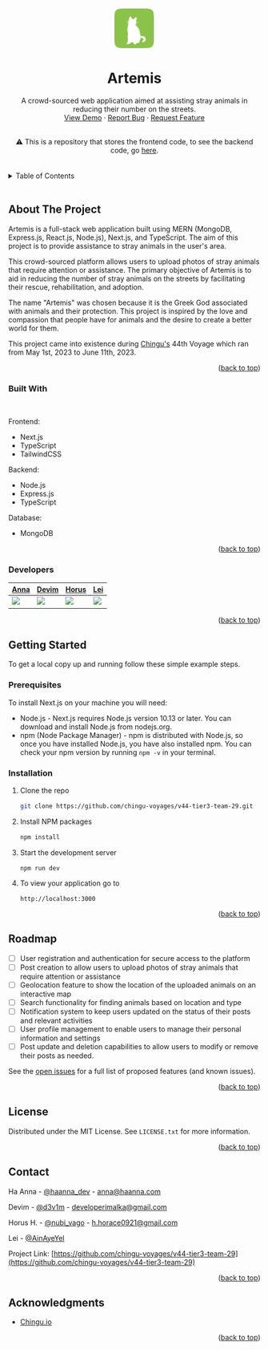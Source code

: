 <a name="readme-top"></a>
<!-- PROJECT LOGO -->
<br />
<div align="center">
  <a href="https://github.com/chingu-voyages/v44-tier3-team-29">
    <img src="./public/artemis-icon.png" alt="Logo" width="80" height="80">
  </a>

<h1 align="center">Artemis</h1>

  <p align="center">
    A crowd-sourced web application aimed at assisting stray animals in reducing their number on the streets.
    <br />
    <a href="https://artemis-client.vercel.app/">View Demo</a>
    ·
    <a href="https://github.com/chingu-voyages/v44-tier3-team-29/issues">Report Bug</a>
    ·
    <a href="https://github.com/chingu-voyages/v44-tier3-team-29/issues">Request Feature</a>
  </p>
</div>
<br />

<center> ⚠️ This is a repository that stores the frontend code, to see the backend code, go <a href="https://github.com/chingu-voyages/v44-tier3-team-29be">here</a>.</center>
<br />
<br />

<!-- TABLE OF CONTENTS -->
<details>
  <summary>Table of Contents</summary>
  <ol>
    <li>
      <a href="#about-the-project">About The Project</a>
      <ul>
        <li><a href="#built-with">Built With</a></li>
        <li><a href="#developers">Developers</a></li>
      </ul>
    </li>
    <li>
      <a href="#getting-started">Getting Started</a>
      <ul>
        <li><a href="#prerequisites">Prerequisites</a></li>
        <li><a href="#installation">Installation</a></li>
      </ul>
    </li>
    <li><a href="#roadmap">Roadmap</a></li>
    <li><a href="#license">License</a></li>
    <li><a href="#contact">Contact</a></li>
    <li><a href="#acknowledgments">Acknowledgments</a></li>
  </ol>
</details>
<br />

<!-- ABOUT THE PROJECT -->
## About The Project

<!-- [![Product Name Screen Shot][product-screenshot]](https://example.com) -->


Artemis is a full-stack web application built using MERN (MongoDB, Express.js, React.js, Node.js), Next.js, and TypeScript. The aim of this project is to provide assistance to stray animals in the user's area.

This crowd-sourced platform allows users to upload photos of stray animals that require attention or assistance. The primary objective of Artemis is to aid in reducing the number of stray animals on the streets by facilitating their rescue, rehabilitation, and adoption.

The name "Artemis" was chosen because it is the Greek God associated with animals and their protection. This project is inspired by the love and compassion that people have for animals and the desire to create a better world for them.

This project came into existence during [Chingu's](https://www.chingu.io/) 44th Voyage which ran from May 1st, 2023 to June 11th, 2023.

<p align="right">(<a href="#readme-top">back to top</a>)</p>

### Built With
<br />

Frontend: 
  - Next.js
  - TypeScript
  - TailwindCSS

Backend:
- Node.js
- Express.js
- TypeScript

Database:
- MongoDB


<p align="right">(<a href="#readme-top">back to top</a>)</p>

<!-- DEVELOPERS -->
### Developers

| [Anna](https://github.com/ha-anna) | [Devim](https://github.com/devimalka) | [Horus](https://github.com/nubiv) | [Lei](https://github.com/leixdd)  |
|------|-------|-------|------|
| <img src="https://avatars.githubusercontent.com/u/83631167?v=4" width="50px" border-radius="50%" /> | <img src="https://avatars.githubusercontent.com/u/67840180?v=4" width="50px" border-radius="50%" />  | <img src="https://avatars.githubusercontent.com/u/94784559?v=4" width="50px" border-radius="50%" />  | <img src="https://avatars.githubusercontent.com/u/8527882?v=4" width="50px" border-radius="50%" /> |

<p align="right">(<a href="#readme-top">back to top</a>)</p>

<!-- GETTING STARTED -->
## Getting Started

To get a local copy up and running follow these simple example steps.

### Prerequisites

To install Next.js on your machine you will need:
* Node.js - Next.js requires Node.js version 10.13 or later. You can download and install Node.js from nodejs.org.
* npm (Node Package Manager) - npm is distributed with Node.js, so once you have installed Node.js, you have also installed npm. You can check your npm version by running `npm -v` in your terminal.

### Installation

1. Clone the repo
   ```sh
   git clone https://github.com/chingu-voyages/v44-tier3-team-29.git
   ```
2. Install NPM packages
   ```sh
   npm install
   ```
3. Start the development server
    ```
    npm run dev
    ```
4. To view your application go to
    ```
    http://localhost:3000
    ```


<p align="right">(<a href="#readme-top">back to top</a>)</p>



<!-- ROADMAP -->
## Roadmap

- [ ] User registration and authentication for secure access to the platform
- [ ] Post creation to allow users to upload photos of stray animals that require attention or assistance
- [ ] Geolocation feature to show the location of the uploaded animals on an interactive map
- [ ] Search functionality for finding animals based on location and type
- [ ] Notification system to keep users updated on the status of their posts and relevant activities
- [ ] User profile management to enable users to manage their personal information and settings
- [ ] Post update and deletion capabilities to allow users to modify or remove their posts as needed.

See the [open issues](https://github.com/chingu-voyages/v44-tier3-team-29/issues) for a full list of proposed features (and known issues).

<p align="right">(<a href="#readme-top">back to top</a>)</p>

<!-- LICENSE -->
## License

Distributed under the MIT License. See `LICENSE.txt` for more information.

<p align="right">(<a href="#readme-top">back to top</a>)</p>



<!-- CONTACT -->
## Contact

Ha Anna - [@haanna_dev](https://twitter.com/haanna_dev) - anna@haanna.com

Devim - [@d3v1m](https://twitter.com/d3v1m) - developerimalka@gmail.com

Horus H. - [@nubi_vago](https://twitter.com/nubi_vago) - h.horace0921@gmail.com

Lei - [@AinAyeYel](https://twitter.com/AinAyeYel)

Project Link: [https://github.com/chingu-voyages/v44-tier3-team-29](https://github.com/chingu-voyages/v44-tier3-team-29)

<p align="right">(<a href="#readme-top">back to top</a>)</p>


<!-- ACKNOWLEDGMENTS -->
## Acknowledgments

* [Chingu.io](https://www.chingu.io/)

<p align="right">(<a href="#readme-top">back to top</a>)</p>


